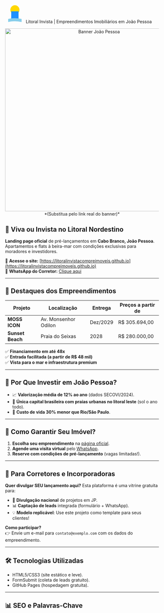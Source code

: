 #  <link rel="icon" href="caminho/para/seu-favicon.ico" type="image/x-icon">
<svg width="64" height="64" viewBox="0 0 64 64">
  <!-- Fundo do sol -->
  <circle cx="32" cy="20" r="15" fill="#FFD700"/>
  <!-- Edifício -->
  <rect x="20" y="25" width="24" height="30" fill="#1E90FF"/>
  <!-- Onda -->
  <path d="M10,50 Q32,45 54,50 L54,60 Q32,55 10,60 Z" fill="#87CEEB"/>
</svg> Litoral Invista | Empreendimentos Imobiliários em João Pessoa  

<p align="center">
  <img src="imagens/Captura de Tela 2025-04-24 às 15.03.36.png" alt="Banner João Pessoa" width="600"> *(Substitua pelo link real do banner)*  
</p>

## 🌊 **Viva ou Invista no Litoral Nordestino**  
**Landing page oficial** de pré-lançamentos em **Cabo Branco, João Pessoa**. Apartamentos e flats à beira-mar com condições exclusivas para moradores e investidores.  

🔗 **Acesse o site:** [https://litoralinvistacompreimoveis.github.io](https://litoralinvistacompreimoveis.github.io)  
📲 **WhatsApp do Corretor:** [Clique aqui](https://wa.me/5521980081646)  

---

## 🚀 **Destaques dos Empreendimentos**  
| Projeto          | Localização          | Entrega  | Preços a partir de |  
|------------------|----------------------|----------|-------------------|  
| **MOSS ICON**    | Av. Monsenhor Odilon | Dez/2029 | R$ 305.694,00     |  
| **Sunset Beach** | Praia do Seixas      | 2028     | R$ 280.000,00     | *(Exemplo fictício)* |  

✅ **Financiamento em até 48x**  
✅ **Entrada facilitada (a partir de R$ 48 mil)**  
✅ **Vista para o mar e infraestrutura premium**  

---

## 📌 **Por Que Investir em João Pessoa?**  
- 📈 **Valorização média de 12% ao ano** (dados SECOVI/2024).  
- 🌴 **Única capital brasileira com praias urbanas no litoral leste** (sol o ano todo).  
- 💼 **Custo de vida 30% menor que Rio/São Paulo**.  

---

## 📲 **Como Garantir Seu Imóvel?**  
1. **Escolha seu empreendimento** na [página oficial](https://litoralinvistacompreimoveis.github.io).  
2. **Agende uma visita virtual** pelo [WhatsApp](https://wa.me/5521980081646).  
3. **Reserve com condições de pré-lançamento** (vagas limitadas!).  

---

## 🤝 **Para Corretores e Incorporadoras**  
**Quer divulgar SEU lançamento aqui?** Esta plataforma é uma vitrine gratuita para:  
- 📢 **Divulgação nacional** de projetos em JP.  
- 📊 **Captação de leads** integrada (formulário + WhatsApp).  
- 💡 **Modelo replicável**: Use este projeto como template para seus clientes!  

**Como participar?**  
👉 Envie um e-mail para `contato@exemplo.com` com os dados do empreendimento.  

---

## 🛠️ **Tecnologias Utilizadas**  
- HTML5/CSS3 (site estático e leve).  
- FormSubmit (coleta de leads gratuito).  
- GitHub Pages (hospedagem gratuita).  

---

## 📊 **SEO e Palavras-Chave**  
